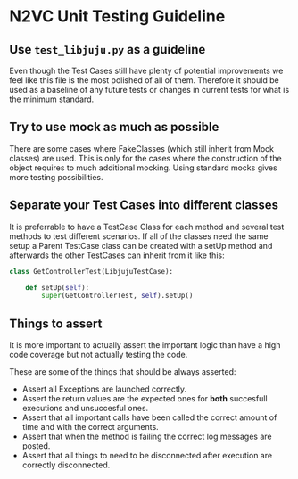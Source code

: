 <!--- Copyright 2020 Canonical Ltd.

 Licensed under the Apache License, Version 2.0 (the "License");
 you may not use this file except in compliance with the License.
 You may obtain a copy of the License at

     http://www.apache.org/licenses/LICENSE-2.0

     Unless required by applicable law or agreed to in writing, software
     distributed under the License is distributed on an "AS IS" BASIS,
     WITHOUT WARRANTIES OR CONDITIONS OF ANY KIND, either express or implied.
     See the License for the specific language governing permissions and
     limitations under the License. --->


# N2VC Unit Testing Guideline

## Use `test_libjuju.py` as a guideline

Even though the Test Cases still have plenty of potential improvements we feel like this file is the most polished of all of them. Therefore it should be used as a baseline of any future tests or changes in current tests for what is the minimum standard.

## Try to use mock as much as possible

There are some cases where FakeClasses (which still inherit from Mock classes) are used. This is only for the cases where the construction of the object requires to much additional mocking. Using standard mocks gives more testing possibilities.

## Separate your Test Cases into different classes

It is preferrable to have a TestCase Class for each method and several test methods to test different scenarios. If all of the classes need the same setup a Parent TestCase class can be created with a setUp method and afterwards the other TestCases can inherit from it like this:

```python
class GetControllerTest(LibjujuTestCase):

    def setUp(self):
        super(GetControllerTest, self).setUp()
```

## Things to assert

It is more important to actually assert the important logic than have a high code coverage but not actually testing the code.

These are some of the things that should be always asserted:

* Assert all Exceptions are launched correctly.
* Assert the return values are the expected ones for **both** succesfull executions and unsuccesful ones.
* Assert that all important calls have been called the correct amount of time and with the correct arguments.
* Assert that when the method is failing the correct log messages are posted.
* Assert that all things to need to be disconnected after execution are correctly disconnected.

